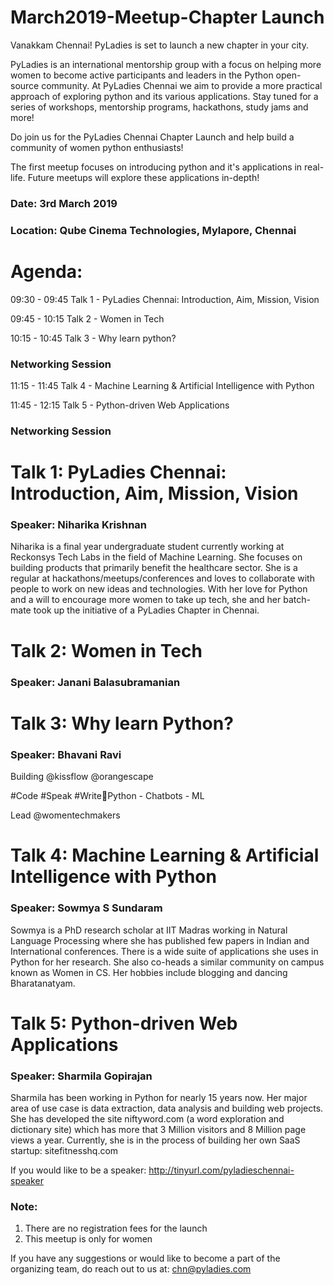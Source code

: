 # March2019-Meetup-Chapter Launch

Vanakkam Chennai! PyLadies is set to launch a new chapter in your city.

PyLadies is an international mentorship group with a focus on helping more women to become active participants and leaders in the Python open-source community. At PyLadies Chennai we aim to provide a more practical approach of exploring python and its various applications. Stay tuned for a series of workshops, mentorship programs, hackathons, study jams and more!

Do join us for the PyLadies Chennai Chapter Launch and help build a community of women python enthusiasts!

The first meetup focuses on introducing python and it's applications in real-life. Future meetups will explore these applications in-depth!

### Date: 3rd March 2019
### Location: Qube Cinema Technologies, Mylapore, Chennai

# Agenda:
09:30 - 09:45 Talk 1 - PyLadies Chennai: Introduction, Aim, Mission, Vision

09:45 - 10:15 Talk 2 - Women in Tech

10:15 - 10:45 Talk 3 - Why learn python?

### Networking Session

11:15 - 11:45 Talk 4 - Machine Learning & Artificial Intelligence with Python

11:45 - 12:15 Talk 5 - Python-driven Web Applications

### Networking Session

# Talk 1: PyLadies Chennai: Introduction, Aim, Mission, Vision
### Speaker: Niharika Krishnan

Niharika is a final year undergraduate student currently working at Reckonsys Tech Labs in the field of Machine Learning. She focuses on building products that primarily benefit the healthcare sector. She is a regular at hackathons/meetups/conferences and loves to collaborate with people to work on new ideas and technologies. With her love for Python and a will to encourage more women to take up tech, she and her batch-mate took up the initiative of a PyLadies Chapter in Chennai.

# Talk 2: Women in Tech
### Speaker: Janani Balasubramanian

# Talk 3: Why learn Python?

### Speaker: Bhavani Ravi

Building @kissflow @orangescape

#Code #Speak #Write🔸Python - Chatbots - ML

Lead @womentechmakers

# Talk 4: Machine Learning & Artificial Intelligence with Python

### Speaker: Sowmya S Sundaram

Sowmya is a PhD research scholar at IIT Madras working in Natural Language Processing where she has published few papers in Indian and International conferences. There is a wide suite of applications she uses in Python for her research. She also co-heads a similar community on campus known as Women in CS. Her hobbies include blogging and dancing Bharatanatyam.

# Talk 5: Python-driven Web Applications

### Speaker: Sharmila Gopirajan

Sharmila has been working in Python for nearly 15 years now. Her major area of use case is data extraction, data analysis and building web projects. She has developed the site niftyword.com (a word exploration and dictionary site) which has more that 3 Million visitors and 8 Million page views a year. Currently, she is in the process of building her own SaaS startup: sitefitnesshq.com

If you would like to be a speaker: http://tinyurl.com/pyladieschennai-speaker

### Note:
1. There are no registration fees for the launch
2. This meetup is only for women

If you have any suggestions or would like to become a part of the organizing team, do reach out to us at:
chn@pyladies.com

